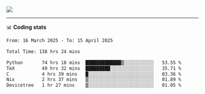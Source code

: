<picture>
  <source
  srcset="https://github-readme-stats.vercel.app/api?username=sant0s12&show_icons=true&theme=dark"
  media="(prefers-color-scheme: dark)"
  />
  <source
  srcset="https://github-readme-stats.vercel.app/api?username=sant0s12&show_icons=true"
  media="(prefers-color-scheme: light)"
  />
  <img src="https://github-readme-stats.vercel.app/api?username=sant0s12&show_icons=true" />
</picture>

---

📊 **Coding stats**

<!--START_SECTION:waka-->

```txt
From: 16 March 2025 - To: 15 April 2025

Total Time: 138 hrs 24 mins

Python       74 hrs 18 mins  █████████████▒░░░░░░░░░░░   53.55 %
TeX          49 hrs 32 mins  █████████░░░░░░░░░░░░░░░░   35.71 %
C            4 hrs 39 mins   █░░░░░░░░░░░░░░░░░░░░░░░░   03.36 %
Nix          2 hrs 37 mins   ▒░░░░░░░░░░░░░░░░░░░░░░░░   01.89 %
Devicetree   1 hr 27 mins    ▒░░░░░░░░░░░░░░░░░░░░░░░░   01.05 %
```

<!--END_SECTION:waka-->
